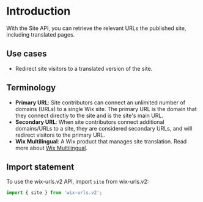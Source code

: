 # Introduction

With the Site API, you can retrieve the relevant URLs the published site, including translated pages. 


## Use cases
- Redirect site visitors to a translated version of the site.

## Terminology
- **Primary URL**: Site contributors can connect an unlimited number of domains (URLs) to a single Wix site. The primary URL is the domain that they connect directly to the site and is the site's main URL.
- **Secondary URL**: When site contributors connect additional domains/URLs to a site, they are considered secondary URLs, and will redirect visitors to the primary URL.
- **Wix Multilingual**: A Wix product that manages site translation. Read more about [Wix Multilingual](https://support.wix.com/en/article/wix-multilingual-adding-and-setting-up-wix-multilingual).

## Import statement
To use the wix-urls.v2 API,
import `site` from wix-urls.v2:

```js
import { site } from 'wix-urls.v2';
```

